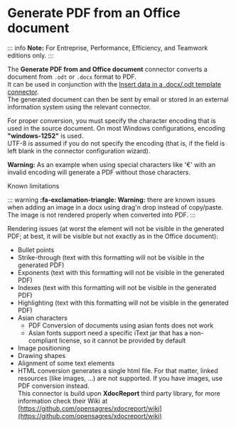 # Generate PDF from an Office document

::: info
**Note:** For Entreprise, Performance, Efficiency, and Teamwork editions only.
:::

The **Generate PDF from and Office document** connector converts a document from `.odt` or `.docx` format to PDF.  
It can be used in conjunction with the [Insert data in a .docx/.odt template connector](insert-data-in-a-docx-odt-template.md).   
The generated document can then be sent by email or stored in an external information system using the relevant connector.  

For proper conversion, you must specify the character encoding that is used in the source document. On most Windows configurations, encoding **"windows-1252"** is used.  
UTF-8 is assumed if you do not specify the encoding (that is, if the field is left blank in the connector configuration wizard).   

**Warning:** As an example when using special characters like '€' with an invalid encoding will generate a PDF without those characters.

Known limitations <!--{.h2}-->

::: warning
**:fa-exclamation-triangle: Warning:** there are known issues when adding an image in a docx using drag'n drop instead of copy/paste. The image is not rendered properly when converted into PDF.
:::

Rendering issues (at worst the element will not be visible in the generated PDF; at best, it will be visible but not exactly as in the Office document):  
* Bullet points
* Strike-through (text with this formatting will not be visible in the generated PDF)
* Exponents (text with this formatting will not be visible in the generated PDF)
* Indexes (text with this formatting will not be visible in the generated PDF)
* Highlighting (text with this formatting will not be visible in the generated PDF)
* Asian characters
  * PDF Conversion of documents using asian fonts does not work
  * Asian fonts support need a specific iText jar that has a non-compliant license, so it cannot be provided by default
* Image positioning
* Drawing shapes
* Alignment of some text elements
* HTML conversion generates a single html file. For that matter, linked resources (like images, ...) are not supported. If you have images, use PDF conversion instead.  
This connector is build upon **XdocReport** third party library, for more information check their Wiki at [https://github.com/opensagres/xdocreport/wiki](https://github.com/opensagres/xdocreport/wiki)
